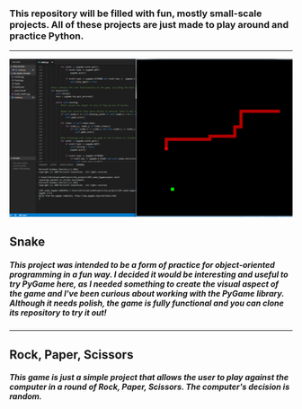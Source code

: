 ### This repository will be filled with fun, mostly small-scale projects. All of these projects are just made to play around and practice Python.
___
![alt text](https://raw.githubusercontent.com/ChristianLMedlin/fun_stuff/master/project_images/snake.png)

## Snake
##### This project was intended to be a form of practice for object-oriented programming in a fun way. I decided it would be interesting and useful to try PyGame here, as I needed something to create the visual aspect of the game and I've been curious about working with the PyGame library. Although it needs polish, the game is fully functional and you can clone its repository to try it out! 
___



## Rock, Paper, Scissors
##### This game is just a simple project that allows the user to play against the computer in a round of Rock, Paper, Scissors. The computer's decision is random.